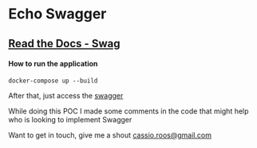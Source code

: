 # Echo Swagger

## [Read the Docs - Swag](https://github.com/swaggo/swag)

#### How to run the application

```shell script
docker-compose up --build
```

After that, just access the [swagger](http://localhost:7777/swagger/index.html)

While doing this POC I made some comments in the code that might help who is looking to implement Swagger

Want to get in touch, give me a shout cassio.roos@gmail.com